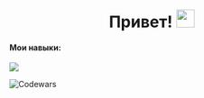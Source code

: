 <h1 align="center">Привет!</h> 
<img src="https://github.com/blackcater/blackcater/raw/main/images/Hi.gif" height="32"/></h1>



<h4>Мои навыки:</h4>
  <a href="https://skillicons.dev">
    <img src="https://skillicons.dev/icons?i=github,js,html,css,typescript,react,redux,postman" />
  </a>


![Codewars](https://github.r2v.ch/codewars?user=ggumiblv25)




